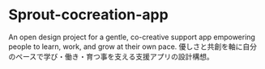 # Sprout-cocreation-app
An open design project for a gentle, co-creative support app empowering people to learn, work, and grow at their own pace. 優しさと共創を軸に自分のペースで学び・働き・育つ事を支える支援アプリの設計構想。
